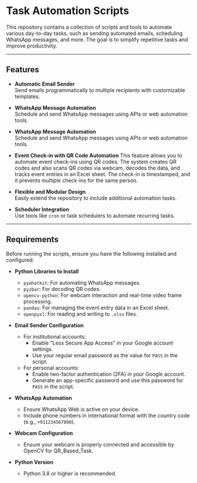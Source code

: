 # Task Automation Scripts

This repository contains a collection of scripts and tools to automate various day-to-day tasks, such as sending automated emails, scheduling WhatsApp messages, and more. The goal is to simplify repetitive tasks and improve productivity.

---

## Features

- **Automatic Email Sender**  
  Send emails programmatically to multiple recipients with customizable templates.
  
- **WhatsApp Message Automation**  
  Schedule and send WhatsApp messages using APIs or web automation tools.

- **WhatsApp Message Automation**  
  Schedule and send WhatsApp messages using APIs or web automation tools.

- **Event Check-in with QR Code Automation**
This feature allows you to automate event check-ins using QR codes. The system creates QR codes and also scans QR codes via webcam, decodes the data, and tracks event entries in an Excel sheet. The check-in is timestamped, and it prevents multiple check-ins for the same person.
  
- **Flexible and Modular Design**  
  Easily extend the repository to include additional automation tasks.
  
- **Scheduler Integration**  
  Use tools like `cron` or task schedulers to automate recurring tasks.

---

## Requirements

Before running the scripts, ensure you have the following installed and configured:

- **Python Libraries to Install**  
  - `pywhatkit`: For automating WhatsApp messages.
  - `pyzbar`: For decoding QR codes.
  - `opencv-python`: For webcam interaction and real-time video frame processing.
  - `pandas`: For managing the event entry data in an Excel sheet.
  - `openpyxl`: For reading and writing to `.xlsx` files.

- **Email Sender Configuration**  
  - For institutional accounts:  
    - Enable "Less Secure App Access" in your Google account settings.  
    - Use your regular email password as the value for `PASS` in the script.  
  - For personal accounts:  
    - Enable two-factor authentication (2FA) in your Google account.  
    - Generate an app-specific password and use this password for `PASS` in the script.  

- **WhatsApp Automation**  
  - Ensure WhatsApp Web is active on your device.  
  - Include phone numbers in international format with the country code (e.g., `+911234567890`).

- **Webcam Configuration**  
  - Ensure your webcam is properly connected and accessible by OpenCV for QR_Based_Task.

- **Python Version**  
  - Python 3.8 or higher is recommended.  

